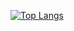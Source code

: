 [![Top Langs](https://github-readme-stats.vercel.app/api/top-langs/?username=esthevann&theme=onedark)](https://github.com/anuraghazra/github-readme-stats)
